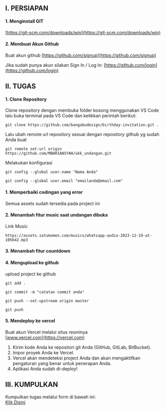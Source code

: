 ## I. PERSIAPAN
#### 1. Menginstall GIT
[https://git-scm.com/downloads/win](https://git-scm.com/downloads/win)

#### 2. Membuat Akun Github
Buat akun github
[https://github.com/signup](https://github.com/signup)

Jika sudah punya akun silakan Sign In / Log In:
[https://github.com/login](https://github.com/login)

## II. TUGAS
#### 1. Clone Repository
Clone repository dengan membuka folder kosong menggunakan VS Code lalu buka terminal pada VS Code dan ketikkan perintah berikut:
```
git clone https://github.com/bangabudesign/birthday-invitation.git .
```
Lalu ubah remote url repository sesuai dengan repository github yg sudah Anda buat
```
git remote set-url origin https://github.com/MBARIANSYAH/ukk_undangan.git
```
Melakukan konfigurasi
```
git config --global user.name "Nama Anda"
```
```
git config --global user.email "emailanda@email.com"
```
#### 1. Memperbaiki codingan yang error
Semua assets sudah tersedia pada project ini
#### 2. Menambah fitur music saat undangan dibuka
Link Music
```
https://assets.satumomen.com/musics/whatsapp-audio-2023-12-19-at-105642.mp3
```
#### 3. Menambah fitur countdown
#### 4. Mengupload ke github
upload project ke github
```
git add .
```
```
git commit -m "catatan commit anda"
```
```
git push --set-upstream origin master
```
```
git push
```
#### 5. Mendeploy ke vercel
Buat akun Vercel melalui situs resminya\
[www.vercel.com](https://vercel.com)

1. Kirim kode Anda ke repositori git Anda (GitHub, GitLab, BitBucket).
2. Impor proyek Anda ke Vercel.
3. Vercel akan mendeteksi project Anda dan akan mengaktifkan pengaturan yang benar untuk penerapan Anda.
4. Aplikasi Anda sudah di-deploy! 
## III. KUMPULKAN
Kumpulkan tugas melalui form di bawah ini:\
[Klik Disini](https://forms.gle/1eTtqMfrjNqy4hAJ7)
